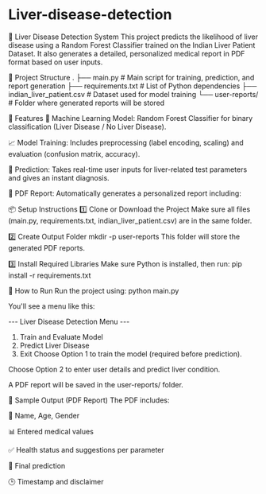 # Liver-disease-detection

🧪 Liver Disease Detection System
This project predicts the likelihood of liver disease using a Random Forest Classifier trained on the Indian Liver Patient Dataset. It also generates a detailed, personalized medical report in PDF format based on user inputs.

📁 Project Structure
.
├── main.py                   # Main script for training, prediction, and report generation
├── requirements.txt          # List of Python dependencies
├── indian_liver_patient.csv  # Dataset used for model training
└── user-reports/             # Folder where generated reports will be stored

🚀 Features
🔬 Machine Learning Model: Random Forest Classifier for binary classification (Liver Disease / No Liver Disease).

📈 Model Training: Includes preprocessing (label encoding, scaling) and evaluation (confusion matrix, accuracy).

🧾 Prediction: Takes real-time user inputs for liver-related test parameters and gives an instant diagnosis.

📄 PDF Report: Automatically generates a personalized report including:

📦 Setup Instructions
1️⃣ Clone or Download the Project
Make sure all files (main.py, requirements.txt, indian_liver_patient.csv) are in the same folder.

2️⃣ Create Output Folder
    mkdir -p user-reports
This folder will store the generated PDF reports.

3️⃣ Install Required Libraries
Make sure Python is installed, then run:
pip install -r requirements.txt

🏃 How to Run
Run the project using:
python main.py

You'll see a menu like this:

--- Liver Disease Detection Menu ---
1. Train and Evaluate Model
2. Predict Liver Disease
3. Exit
Choose Option 1 to train the model (required before prediction).

Choose Option 2 to enter user details and predict liver condition.

A PDF report will be saved in the user-reports/ folder.

📄 Sample Output (PDF Report)
The PDF includes:

👤 Name, Age, Gender

📊 Entered medical values

✅ Health status and suggestions per parameter

📌 Final prediction

🕒 Timestamp and disclaimer
